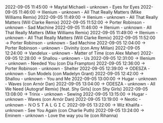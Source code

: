 2022-09-05 11:45:00 -> Maytal Michaeli - unknown - Eyes for Eyes
2022-09-05 11:46:00 -> Illenium - unknown - All That Really Matters (Mike Williams Remix)
2022-09-05 11:49:00 -> Illenium - unknown - All That Really Matters (Will Clarke Remix)
2022-09-05 11:52:00 -> Porter Robinson - unknown - Sad Machine
2022-09-05 11:46:00 -> Illenium - unknown - All That Really Matters (Mike Williams Remix)
2022-09-05 11:49:00 -> Illenium - unknown - All That Really Matters (Will Clarke Remix)
2022-09-05 11:52:00 -> Porter Robinson - unknown - Sad Machine
2022-09-05 12:04:00 -> Porter Robinson - unknown - Divinity (con Amy Millan)
2022-09-05 12:24:00 -> Vandelux - unknown - Matter of Time (con Alex Maher)
2022-09-05 12:28:00 -> Shallou - unknown - Us
2022-09-05 12:31:00 -> Illenium - unknown - Needed You (con Dia Frampton)
2022-09-05 12:36:00 -> Porter Robinson - unknown - Shelter
2022-09-05 12:39:00 -> ODESZA - unknown - Sun Models (con Madelyn Grant)
2022-09-05 12:42:00 -> Shallou - unknown - You and Me
2022-09-05 13:00:00 -> Hugar - unknown - Waves (con Arnór Dan)
2022-09-05 13:04:00 -> ODESZA - unknown - All We Need (Autograf Remix) [feat. Shy Girls] (con Shy Girls)
2022-09-05 13:08:00 -> Trinix - unknown - Sewing
2022-09-05 13:15:00 -> Hugar - unknown - Waves (con Arnór Dan)
2022-09-05 13:19:00 -> Neotic - unknown - ＮＯＳＴＡＬＧＩＣ
2022-09-05 13:22:00 -> Wiz Khalifa - unknown - See You Again (con Charlie Puth)
2022-09-05 13:24:00 -> Eminem - unknown - Love the way you lie (con Rihanna)
